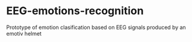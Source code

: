 # EEG-emotions-recognition
Prototype of emotion clasification based on EEG signals produced by an emotiv helmet
